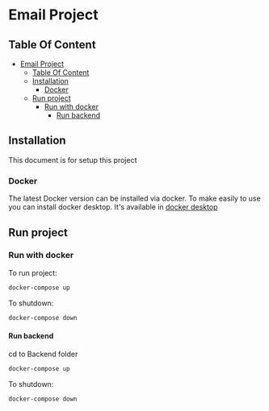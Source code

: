 # Email Project

## Table Of Content

- [Email Project](#email-project)
  - [Table Of Content](#table-of-content)
  - [Installation](#installation)
    - [Docker](#docker)
  - [Run project](#run-project)
    - [Run with docker](#run-with-docker)
      - [Run backend](#run-backend)

## Installation

This document is for setup this project

### Docker

The latest Docker version can be installed via docker. To make easily to use you can install docker desktop. It's available in [docker desktop](https://docs.docker.com/get-docker/)

## Run project

### Run with docker
To run project: 
```bash
docker-compose up
```
To shutdown: 
```bash
docker-compose down
```

#### Run backend
cd to Backend folder
```bash
docker-compose up
```
To shutdown: 
```bash
docker-compose down
```